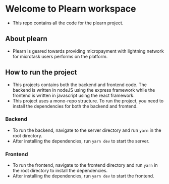 # Welcome to Plearn workspace

- This repo contains all the code for the plearn project.

## About plearn

- Plearn is geared towards providing micropayment with lightning network for microtask users performs on the platform.

## How to run the project

- This projects contains both the backend and frontend code. The backend is written in nodeJS using the express framework while the frontend is written in javascript using the react framework.
- This project uses a mono-repo structure. To run the project, you need to install the dependencies for both the backend and frontend.

### Backend

- To run the backend, navigate to the server directory and run `yarn` in the root directory.
- After installing the dependencies, run `yarn dev` to start the server.

### Frontend

- To run the frontend, navigate to the frontend directory and run `yarn` in the root directory to install the dependencies.
- After installing the dependencies, run `yarn dev` to start the frontend.
